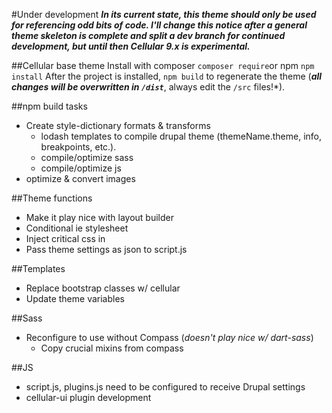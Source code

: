#Under development
***In its current state, this theme should only be used for referencing odd bits of code. I'll change this notice after a general theme skeleton is complete and split a dev branch for continued development, but until then Cellular 9.x is experimental.***

##Cellular base theme 
Install with 
composer `composer require`or 
npm `npm install` 
After the project is installed, `npm build` to regenerate the theme (***all changes will be overwritten in `/dist`***, always edit the `/src` files!*).


##npm build tasks
- Create style-dictionary formats & transforms
  - lodash templates to compile drupal theme (themeName.theme, info, breakpoints, etc.).
  - compile/optimize sass
  - compile/optimize js
- optimize & convert images

##Theme functions
  - Make it play nice with layout builder
  - Conditional ie stylesheet
  - Inject critical css in <head>
  - Pass theme settings as json to script.js

##Templates
  - Replace bootstrap classes w/ cellular
  - Update theme variables

##Sass
- Reconfigure to use without Compass (*doesn't play nice w/ dart-sass*)
  - Copy crucial mixins from compass

##JS
- script.js, plugins.js need to be configured to receive Drupal settings
- cellular-ui plugin development

